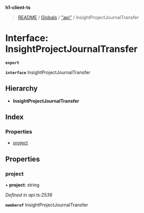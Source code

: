 **h1-client-ts**

> [README](../README.md) / [Globals](../globals.md) / ["api"](../modules/_api_.md) / InsightProjectJournalTransfer

# Interface: InsightProjectJournalTransfer

**`export`** 

**`interface`** InsightProjectJournalTransfer

## Hierarchy

* **InsightProjectJournalTransfer**

## Index

### Properties

* [project](_api_.insightprojectjournaltransfer.md#project)

## Properties

### project

•  **project**: string

*Defined in api.ts:2536*

**`memberof`** InsightProjectJournalTransfer
